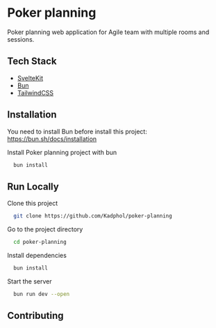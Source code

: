 
# Poker planning

Poker planning web application for Agile team with multiple rooms and sessions.

## Tech Stack

- [SvelteKit](https://svelte.dev/)
- [Bun](https://bun.sh/)
- [TailwindCSS](https://tailwindcss.com/)

## Installation

You need to install Bun before install this project: <https://bun.sh/docs/installation>

Install Poker planning project with bun

```bash
  bun install
```

## Run Locally

Clone this project

```bash
  git clone https://github.com/Kadphol/poker-planning
```

Go to the project directory

```bash
  cd poker-planning
```

Install dependencies

```bash
  bun install
```

Start the server

```bash
  bun run dev --open
```

## Contributing

